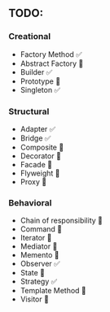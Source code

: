 ## TODO:
### Creational
- Factory Method ✅
- Abstract Factory 🚫
- Builder ✅
- Prototype 🚫
- Singleton ✅

### Structural
- Adapter ✅
- Bridge ✅
- Composite 🚫
- Decorator 🚫
- Facade 🚫
- Flyweight 🚫
- Proxy 🚫

### Behavioral 
- Chain of responsibility 🚫
- Command 🚫
- Iterator 🚫
- Mediator 🚫
- Memento 🚫
- Observer ✅
- State 🚫
- Strategy ✅
- Template Method 🚫
- Visitor 🚫
